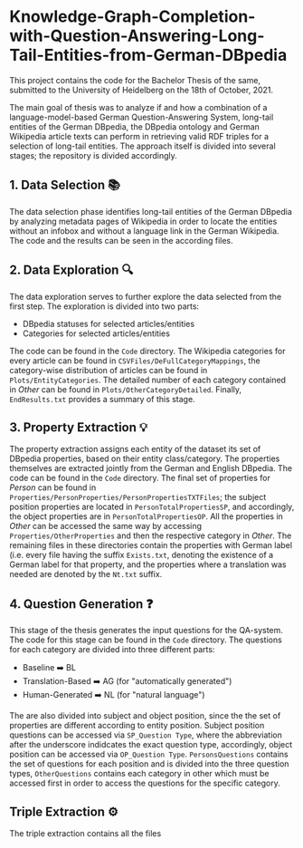 # Knowledge-Graph-Completion-with-Question-Answering-Long-Tail-Entities-from-German-DBpedia

This project contains the code for the Bachelor Thesis of the same, submitted to the University of Heidelberg on the 18th of October, 2021.

The main goal of thesis was to analyze if and how a combination of a language-model-based German Question-Answering System, long-tail entities of the German DBpedia, the DBpedia ontology and German Wikipedia article texts can perform in retrieving valid RDF triples for a selection of long-tail entities. The approach itself is divided into several stages; the repository is divided accordingly.


## 1. Data Selection 📚
The data selection phase identifies long-tail entities of the German DBpedia by analyzing metadata pages of Wikipedia in order to locate the entities without an infobox and without a language link in the German Wikipedia. The code and the results can be seen in the according files.

## 2. Data Exploration 🔍
The data exploration serves to further explore the data selected from the first step. The exploration is divided into two parts:
- DBpedia statuses for selected articles/entities
- Categories for selected articles/entities

The code can be found in the `Code` directory. The Wikipedia categories for every article can be found in `CSVFiles/DeFullCategoryMappings`, the category-wise distribution of articles can be found in `Plots/EntityCategories`. The detailed number of each category contained in *Other* can be found in `Plots/OtherCategoryDetailed`. Finally, `EndResults.txt` provides a summary of this stage.

## 3. Property Extraction 💡
The property extraction assigns each entity of the dataset its set of DBpedia properties, based on their entity class/category. The properties themselves are extracted jointly from the German and English DBpedia.
The code can be found in the `Code` directory. The final set of properties for *Person* can be found in `Properties/PersonProperties/PersonPropertiesTXTFiles`; the subject position properties are located in `PersonTotalPropertiesSP`, and accordingly, the object properties are in `PersonTotalPropertiesOP`.
All the properties in *Other* can be accessed the same way by accessing `Properties/OtherProperties` and then the respective category in *Other*.
The remaining files in these directories contain the properties with German label (i.e. every file having the suffix `Exists.txt`, denoting the existence of a German label for that property, and the properties where a translation was needed are denoted by the `Nt.txt` suffix.

## 4. Question Generation ❓
This stage of the thesis generates the input questions for the QA-system. The code for this stage can be found in the `Code` directory. The questions for each category are divided into three different parts:

- Baseline ➡️ BL
- Translation-Based ➡️ AG (for "automatically generated")
- Human-Generated ➡️ NL (for "natural language")

The are also divided into subject and object position, since the the set of properties are different according to entity position. Subject position questions can be accessed via `SP_Question Type`, where the abbreviation after the underscore indidcates the exact question type, accordingly, object position can be accessed via `OP_Question Type`. `PersonsQuestions` contains the set of questions for each position and is divided into the three question types, `OtherQuestions` contains each category in other which must be accessed first in order to access the questions for the specific category.

## Triple Extraction ⚙️
The triple extraction contains all the files 
